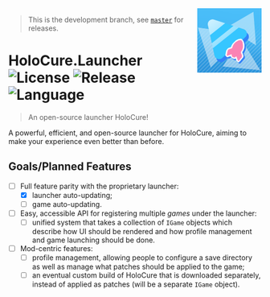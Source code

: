 <img src="assets/logo_rocket.png" align="right" width="128" height="128" />

> This is the development branch, see [`master`](https://github.com/steviegt6/holocure-launcher/tree/master) for releases.

# HoloCure.Launcher ![License](https://img.shields.io/github/license/steviegt6/holocure-launcher?style=flat-square) ![Release](https://img.shields.io/github/v/release/steviegt6/holocure-launcher?style=flat-square) ![Language](https://img.shields.io/badge/language-c%23-green?style=flat-square)

> An open-source launcher HoloCure!

A powerful, efficient, and open-source launcher for HoloCure, aiming to make your experience even better than before.

## Goals/Planned Features

* [ ] Full feature parity with the proprietary launcher:
  * [x] launcher auto-updating;
  * [ ] game auto-updating.
* [ ] Easy, accessible API for registering multiple *games* under the launcher:
  * [ ] unified system that takes a collection of `IGame` objects which describe how UI should be rendered and how profile management and game launching should be done.
* [ ] Mod-centric features:
  * [ ] profile management, allowing people to configure a save directory as well as manage what patches should be applied to the game;
  * [ ] an eventual custom build of HoloCure that is downloaded separately, instead of applied as patches (will be a separate `IGame` object).
